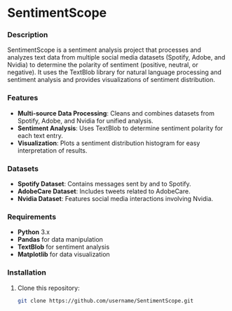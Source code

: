 # SentimentScope

### Description
SentimentScope is a sentiment analysis project that processes and analyzes text data from multiple social media datasets (Spotify, Adobe, and Nvidia) to determine the polarity of sentiment (positive, neutral, or negative). It uses the TextBlob library for natural language processing and sentiment analysis and provides visualizations of sentiment distribution.

### Features
- **Multi-source Data Processing**: Cleans and combines datasets from Spotify, Adobe, and Nvidia for unified analysis.
- **Sentiment Analysis**: Uses TextBlob to determine sentiment polarity for each text entry.
- **Visualization**: Plots a sentiment distribution histogram for easy interpretation of results.

### Datasets
- **Spotify Dataset**: Contains messages sent by and to Spotify.
- **AdobeCare Dataset**: Includes tweets related to AdobeCare.
- **Nvidia Dataset**: Features social media interactions involving Nvidia.

### Requirements
- **Python** 3.x
- **Pandas** for data manipulation
- **TextBlob** for sentiment analysis
- **Matplotlib** for data visualization

### Installation
1. Clone this repository:
   ```bash
   git clone https://github.com/username/SentimentScope.git
